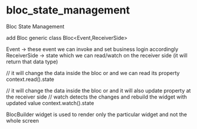 # bloc_state_management

Bloc State Management

add Bloc generic class
Bloc<Event,ReceiverSide>

Event -> these event we can invoke and set business login accordingly
ReceiverSide -> state which we can read/watch on the receiver side (it will return that data type)

// it will change the data inside the bloc or and we can read its property
context.read<CounterBloc>().state

// it will change the data inside the bloc or and it will also update property at the receiver side
// watch detects the changes and rebuild the widget with updated value
context.watch<CounterBloc>().state

BlocBuilder widget is used to render only the particular widget and not the whole screen
